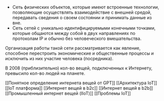 - Сеть физических объектов, которые имеют встроенные технологии, позволяющие осуществлять взаимодействие с внешней средой, передавать сведения о своем состоянии и принимать данные из вне.
- Сеть сетей с уникально идентифицируемыми конечными точками, которые общаются между собой в двух направлениях по протоколам IP и обычно без человеческого вмешательства.

Организация работы такой сети рассматривается как явление, способное перестроить экономические и общественные процессы и исключить из них участие человека (посредника).

В 2008 (приблизительно) кол-во вещей, подключенных к Интернету, превысило кол-во людей на планете.

[[Понятное определение интернета вещей от GPT]]
[[Архитектура IoT]]
[[IoT платформа]]
[[Интернет вещей в b2c]]
[[Интернет вещей в b2b]]
[[Промышленный интернет вещей (IIoT)]]
[[Проблемы IoT]]